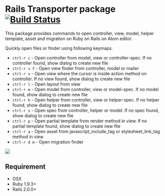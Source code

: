 # Rails Transporter package [![Build Status](https://travis-ci.org/hmatsuda/rails-transporter.svg)](https://travis-ci.org/hmatsuda/rails-transporter)

This package provides commands to open controller, view, model, helper template, asset and migration on Ruby on Rails on Atom editor.

Quickly open files or finder using following keymaps.

* `ctrl-r c` - Open controller from model, view or controller-spec. If no controller found, show dialog to create new file
* `ctrl-r v f` - Open view finder from controller, model or mailer
* `ctrl-r v` - Open view where the cursor is inside action method on controller. If no view found, show dialog to create new file
* `ctrl-r l` - Open layout from view
* `ctrl-r m` - Open model from controller, view or model-spec. If no model found, show dialog to create new file
* `ctrl-r h` - Open helper from controller, view or helper-spec. If no helper found, show dialog to create new file
* `ctrl-r s` - Open spec from controller, helper or model. If no spec found, show dialog to create new file
* `ctrl-r p` - Open partial template from render method in view. If no partial template found, show dialog to create new file
* `ctrl-r a` - Open asset from javascript_include_tag or stylesheet_link_tag method in view
* `ctrl-r d m` - Open migration finder

![](http://cl.ly/image/0q2B370v3S3Y/out.gif)

## Requirement
* OSX
* Ruby 1.9.3+
* Rails 2.0.0+

